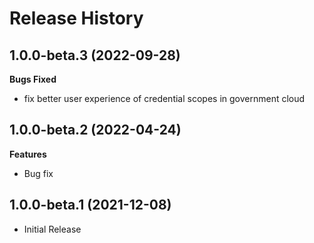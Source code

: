 # Release History

## 1.0.0-beta.3 (2022-09-28)

**Bugs Fixed**

  -  fix better user experience of credential scopes in government cloud

## 1.0.0-beta.2 (2022-04-24)

**Features**

  - Bug fix

## 1.0.0-beta.1 (2021-12-08)

- Initial Release
